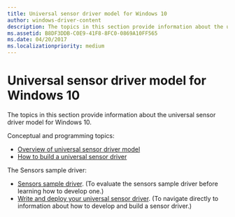 ```yaml
---
title: Universal sensor driver model for Windows 10
author: windows-driver-content
description: The topics in this section provide information about the universal sensor driver model for Windows 10.
ms.assetid: B8DF3DDB-C0E9-41F8-8FC0-0869A10FF565
ms.date: 04/20/2017
ms.localizationpriority: medium
---
```


# Universal sensor driver model for Windows 10


The topics in this section provide information about the universal sensor driver model for Windows 10.

Conceptual and programming topics:

-   [Overview of universal sensor driver model](overview-of-converged-sensor-driver-model.md)
-   [How to build a universal sensor driver](how-to-build-a-universal-sensor-driver.md)

The Sensors sample driver:

-   [Sensors sample driver](https://github.com/Microsoft/Windows-driver-samples/tree/master/sensors). (To evaluate the sensors sample driver before learning how to develop one.)
-   [Write and deploy your universal sensor driver](write-and-deploy-your-universal-sensor-driver.md). (To navigate directly to information about how to develop and build a sensor driver.)

 

 




